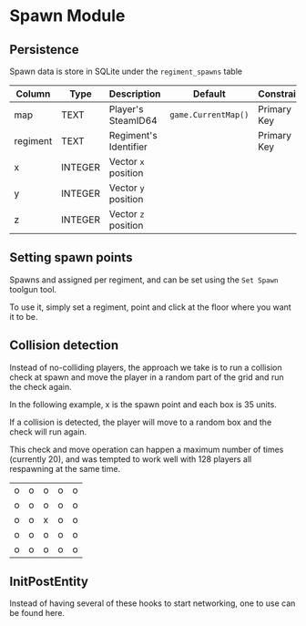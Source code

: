 # Spawn Module

## Persistence

Spawn data is store in SQLite under the `regiment_spawns` table

| Column    | Type    | Description                 | Default               | Constraint    |
|-----------|---------|-----------------------------|-----------------------|---------------|
| map       | TEXT    | Player's SteamID64          | `game.CurrentMap()`   | Primary Key   |
| regiment  | TEXT    | Regiment's Identifier       |                       | Primary Key   |
| x         | INTEGER | Vector `x` position         |                       |               |
| y         | INTEGER | Vector `y` position         |                       |               |
| z         | INTEGER | Vector `z` position         |                       |               |

## Setting spawn points

Spawns and assigned per regiment, and can be set using the `Set Spawn` toolgun tool.

To use it, simply set a regiment, point and click at the floor where you want it to be.

## Collision detection

Instead of no-colliding players, the approach we take is to run a collision check at spawn and move the player in a random part of the grid and run the check again.

In the following example, x is the spawn point and each box is 35 units.

If a collision is detected, the player will move to a random box and the check will run again.

This check and move operation can happen a maximum number of times (currently 20), and was tempted to work well with 128 players all respawning at the same time.

|   |   |   |   |   |
|---|---|---|---|---|
| o | o | o | o | o |
| o | o | o | o | o |
| o | o | x | o | o |
| o | o | o | o | o |
| o | o | o | o | o |

## InitPostEntity

Instead of having several of these hooks to start networking, one to use can be found here.
